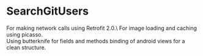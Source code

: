 # SearchGitUsers
For making network calls using Retrofit 2.0.\ For image loading and caching using picasso.\
Using butterknife for fields and methods binding of android views for a clean structure.
